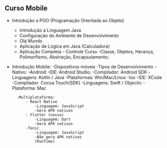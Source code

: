 ## Curso Mobile
- Introdução a POO (Programação Orientada ao Objeto)
    - Introdução a Linguagem Java
    - Configuração do Ambiente de Desenvolvimento
    - Olá Mundo
    - Aplicação de Lógica em Java (Calculadora)
    - Aplicação Completa - Controle Curso
        -Classe, Objetos, Herança, Polimorfismo, Abstração, Encapsulamento;

- Introdução Mobile:
    -Dispositivos móveis
    -Tipos de Desenvolvimento
        -Nativo:
            -Android
                -IDE: Android Studio;
                -Compilador: Android SDK
                -Linguagens: Kotlin / Java
                -Plataformas: Win/Mac/Linux
            -Ios
                -IDE: XCode
                -Compilador: Cocoa Touch(SDK)
                -Linguagens: Swift / Objectic
                -Plataforma: Mac

        -Multiplataforma:
            - React Native
                -Linguagem: JavaScript
                -Gera APK nativos
            - Flutter (nosso)
                -Linguagem: Dart
                -Gera APK nativos
            -Tonic
                -Linguagem: JavaScript
                -Não gera APK nativos
                (RunTime)